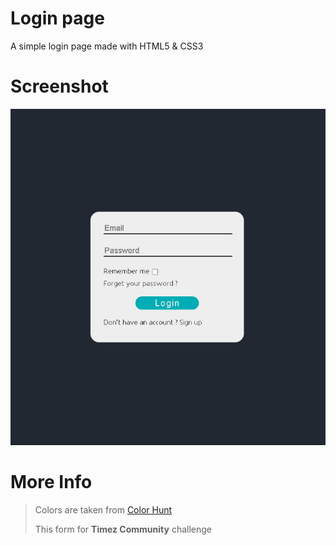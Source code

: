 <h1>Login page</h1>

<p>A simple login page made with HTML5 & CSS3</p>

<h1>Screenshot</h1>

<img src="screenshot.PNG" alt="Page's screenshot.">

<h1>More Info</h1>

<blockquote>
    <p>Colors are taken from <a href="https://colorhunt.co" target="_blank">Color Hunt</a></p>
    <p>This form for <strong>Timez Community</strong> challenge</p>
</blockquote>
